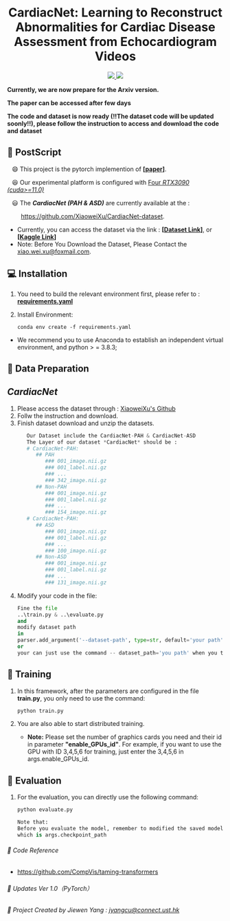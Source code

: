 <div align=center>
<h1> CardiacNet: Learning to Reconstruct Abnormalities for Cardiac Disease Assessment from Echocardiogram Videos </h1>
</div>
<div align=center>

   
<a src="https://img.shields.io/badge/%F0%9F%9A%80-xmed_Lab-ed6c00.svg?style=flat-square" href="https://xmengli.github.io/">
<img src="https://img.shields.io/badge/%F0%9F%9A%80-xmed_Lab-ed6c00.svg?style=flat-square">
</a>

<a src="https://img.shields.io/badge/%F0%9F%9A%80-XiaoweiXu's Github-blue.svg?style=flat-square" href="https://github.com/XiaoweiXu/CardiacUDA-dataset">
<img src="https://img.shields.io/badge/%F0%9F%9A%80-Xiaowei Xu's Github-blue.svg?style=flat-square">
</a>

</div>


**Currently, we are now prepare for the Arxiv version.**

**The paper can be accessed after few days**

**The code and dataset is now ready (!!The dataset code will be updated soonly!!), please follow the instruction to access and download the code and dataset**

## :hammer: PostScript
&ensp; :smile: This project is the pytorch implemention of **[[paper](https://arxiv.org/abs/2309.11145)]**.

&ensp; :laughing: Our experimental platform is configured with <u>Four *RTX3090 (cuda>=11.0)*</u>

&ensp; :smiley: The ***CardiacNet (PAH & ASD)*** are currently available at the : 

&ensp;&ensp;&ensp;&ensp;   https://github.com/XiaoweiXu/CardiacNet-dataset.

- Currently, you can access the dataset via the link : **[[Dataset Link](https://hkustconnect-my.sharepoint.com/:f:/g/personal/jyangcu_connect_ust_hk/EkB0xiTYs4hPkg9uay1LI9QBBI_ETianI42kBmXXYgV12Q?e=nhfagz)]**, or **[[Kaggle Link](https://www.kaggle.com/datasets/xiaoweixumedicalai/abnormcardiacechovideos)]** 
- Note: Before You Download the Dataset, Please Contact the xiao.wei.xu@foxmail.com.


## :computer: Installation

1. You need to build the relevant environment first, please refer to : [**requirements.yaml**](requirements.yaml)

2. Install Environment:
    ```
    conda env create -f requirements.yaml
    ```

+ We recommend you to use Anaconda to establish an independent virtual environment, and python > = 3.8.3; 


## :blue_book: Data Preparation

## *CardiacNet*
 1.  Please access the dataset through : [XiaoweiXu's Github](https://github.com/XiaoweiXu/)
 2.  Follw the instruction and download.
 3.  Finish dataset download and unzip the datasets.
      ```python
         Our Dataset include the CardiacNet-PAH & CardiacNet-ASD
         The Layer of our dataset *CardiacNet* should be :
         # CardiacNet-PAH:
            ## PAH
               ### 001_image.nii.gz
               ### 001_label.nii.gz
               ### ...
               ### 342_image.nii.gz
            ## Non-PAH
               ### 001_image.nii.gz
               ### 001_label.nii.gz
               ### ...
               ### 154_image.nii.gz
         # CardiacNet-PAH:
            ## ASD
               ### 001_image.nii.gz
               ### 001_label.nii.gz
               ### ...
               ### 100_image.nii.gz
            ## Non-ASD
               ### 001_image.nii.gz
               ### 001_label.nii.gz
               ### ...
               ### 131_image.nii.gz
        ```
 4.  Modify your code in the file:
        ```python
        Fine the file
        ..\train.py & ..\evaluate.py
        and 
        modify dataset path 
        in
        parser.add_argument('--dataset-path', type=str, default='your path', help='Path to data.') 
        or
        your can just use the command -- dataset_path='you path' when you train or evalute the model

## :feet: Training

1. In this framework, after the parameters are configured in the file **train.py**, you only need to use the command:

    ```python
    python train.py
2. You are also able to start distributed training. 

   - **Note:** Please set the number of graphics cards you need and their id in parameter **"enable_GPUs_id"**. For example, if you want to use the GPU with ID 3,4,5,6 for training, just enter the 3,4,5,6 in args.enable_GPUs_id.

## :feet: Evaluation

1. For the evaluation, you can directly use the following command:

    ```python
    python evaluate.py
    
    Note that:
    Before you evaluate the model, remember to modified the saved model path in the file evaluate.py, 
    which is args.checkpoint_path


###### :rocket: Code Reference 
  - https://github.com/CompVis/taming-transformers

###### :rocket: Updates Ver 1.0（PyTorch）
###### :rocket: Project Created by Jiewen Yang : jyangcu@connect.ust.hk